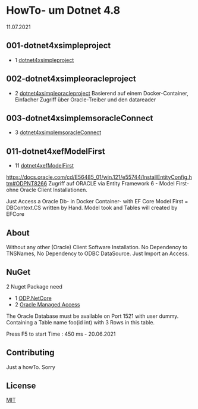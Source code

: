 ﻿# HowTo- um Dotnet 4.8
11.07.2021


## 001-dotnet4xsimpleproject
* 1 [dotnet4xsimpleproject ](https://github.com/alexanderfontana/howtodotnet4x/tree/master/001-dotnet4xsimpleproject)




## 002-dotnet4xsimpleoracleproject
* 2 [dotnet4xsimpleoracleproject](https://github.com/alexanderfontana/howtodotnet4x/blob/master/002-dotnet4xsimpleoracleproject)
Basierend auf einem Docker-Container,
Einfacher Zugriff über Oracle-Treiber und den datareader



## 003-dotnet4xsimplemsoracleConnect
* 3 [dotnet4xsimplemsoracleConnect](https://github.com/alexanderfontana/howtodotnet4x/tree/master/003-dotnet4xsimplemsoracleprojekt)

## 011-dotnet4xefModelFirst
* 11 [dotnet4xefModelFirst](https://github.com/alexanderfontana/howtodotnet4x/tree/master/011-dotnet4xefModelFirst)

https://docs.oracle.com/cd/E56485_01/win.121/e55744/InstallEntityConfig.htm#ODPNT8266
Zugriff auf ORACLE via Entity Framework 6 - Model First- ohne Oracle Client Installationen.



Just Access a Oracle Db- in Docker Container- with EF Core 
Model First = DBContext.CS written by Hand.
Model took and Tables will created by EFCore

## About
Without any other (Oracle) Client Software Installation.
No Dependency to TNSNames, 
No Dependency to ODBC DataSource.
Just Import an Access.


## NuGet
   2 Nuget Package need
* 1 [ODP.NetCore ](https://www.nuget.org/packages/ODP.NetCore/)
* 2 [Oracle Managed Access ](https://www.nuget.org/packages/Oracle.ManagedDataAccess.Core)
 

The Oracle Database must be available on Port 1521 with user dummy. Containing a Table name foo(id int) with 3 Rows in this table.


Press F5 to start
Time : 450 ms - 20.06.2021 

## Contributing
Just a howTo. Sorry

## License
[MIT](https://choosealicense.com/licenses/mit/)